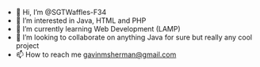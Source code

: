 - 👋 Hi, I’m @SGTWaffles-F34
- 👀 I’m interested in Java, HTML and PHP
- 🌱 I’m currently learning Web Development (LAMP)
- 💞️ I’m looking to collaborate on anything Java for sure but really any cool project
- 📫 How to reach me gavinmsherman@gmail.com

<!---
SGTWaffles-F34/SGTWaffles-F34 is a ✨ special ✨ repository because its `README.md` (this file) appears on your GitHub profile.
You can click the Preview link to take a look at your changes.
--->
